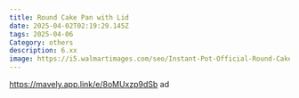 ```yaml
---
title: Round Cake Pan with Lid
date: 2025-04-02T02:19:29.145Z
tags: 2025-04-06
Category: others
description: 6.xx
image: https://i5.walmartimages.com/seo/Instant-Pot-Official-Round-Cake-Pan-with-Lid-Removable-Base-and-Removable-Divider_7bff3606-f4b8-4701-99bd-4512dd3d5d64.9484b2989b3fca7aa05380d877db7df0.jpeg?odnHeight=640&odnWidth=640&odnBg=FFFFFF
---
```

https://mavely.app.link/e/8oMUxzp9dSb   ad